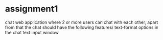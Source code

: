 # assignment1
chat web application where 2 or more users can chat with each other, apart from that the chat should have the following features/ text-format options in the chat text input window
